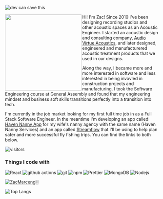 ![dev can save this](https://user-images.githubusercontent.com/23196638/202929419-a4a5e5ba-bae0-4751-910e-62078001c61c.png)

<img align="left" width="250" height="250" src="https://user-images.githubusercontent.com/23196638/194915535-f7fc0e08-bdcc-499f-b982-95c9e6c2f624.png"> Hi! I'm Zac! Since 2010 I've been designing recording studios and other acoustic spaces as an Acoustic Engineer. I started an acoustic design and consulting company, [Audio Virtue Acoustics](https://audiovirtue.com), and later designed, engineered and manufacturered acoustic treatment products that we used in our designs. 

Along the way, I became more and more interested in software and less interested in being invovled in construction projects and manufacturing. I took the Software Engineering course at General Assembly and found that my engineering mindset and business soft skills transitions perfectly into a transition into tech. 

I'm currently in the job market looking for my first full time job in as a Full Stack Software Engineer. In the meantime I'm developing an app called [Haven Nanny App](https://github.com/Haven-Nanny-LLC) for my wife's nanny agency with the same name (Haven Nanny Services) and an app called [Streamflow](https://github.com/zacmarcengill/Streamflow-React-App) that I'll be using to help plan safer and more successful fly fishing trips. You can find the links to both below.  

![visitors](https://visitor-badge.glitch.me/badge?page_id=zacmarcengill)

<h3>Things I code with</h3>
<p>
  <img alt="React" src="https://img.shields.io/badge/-React-45b8d8?style=flat-square&logo=react&logoColor=white" />
  <img alt="github actions" src="https://img.shields.io/badge/-Github_Actions-2088FF?style=flat-square&logo=github-actions&logoColor=white" />
  <img alt="git" src="https://img.shields.io/badge/-Git-F05032?style=flat-square&logo=git&logoColor=white" />
  <img alt="npm" src="https://img.shields.io/badge/-NPM-CB3837?style=flat-square&logo=npm&logoColor=white" />
  <img alt="Prettier" src="https://img.shields.io/badge/-Prettier-F7B93E?style=flat-square&logo=prettier&logoColor=white" />
  <img alt="MongoDB" src="https://img.shields.io/badge/-MongoDB-13aa52?style=flat-square&logo=mongodb&logoColor=white" />
  <img alt="Nodejs" src="https://img.shields.io/badge/-Nodejs-43853d?style=flat-square&logo=Node.js&logoColor=white" />
</p>

[![ZacMarcengill](https://github-readme-stats.vercel.app/api?username=zacmarcengill)](https://github.com/zacmarcengill/github-readme-stats)


![Top Langs](https://github-readme-stats.vercel.app/api/top-langs/?username=zacmarcengill&layout=react)

<!--
**zacmarcengill/zacmarcengill** is a ✨ _special_ ✨ repository because its `README.md` (this file) appears on your GitHub profile.

Here are some ideas to get you started:

- 🔭 I’m currently working on ...
- 🌱 I’m currently learning ...
- 👯 I’m looking to collaborate on ...
- 🤔 I’m looking for help with ...
- 💬 Ask me about ...
- 📫 How to reach me: ...
- 😄 Pronouns: ...
- ⚡ Fun fact: ...
-->
